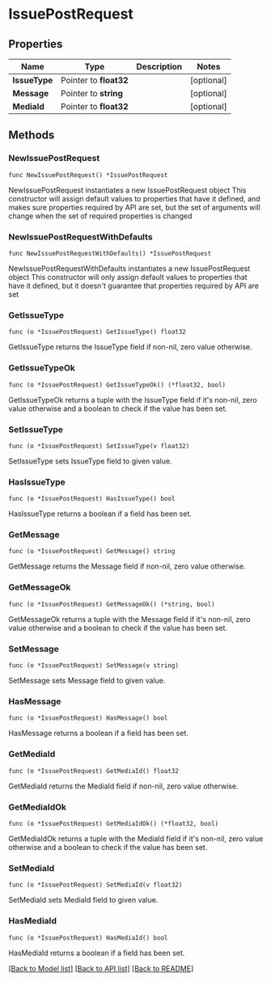 # IssuePostRequest

## Properties

Name | Type | Description | Notes
------------ | ------------- | ------------- | -------------
**IssueType** | Pointer to **float32** |  | [optional] 
**Message** | Pointer to **string** |  | [optional] 
**MediaId** | Pointer to **float32** |  | [optional] 

## Methods

### NewIssuePostRequest

`func NewIssuePostRequest() *IssuePostRequest`

NewIssuePostRequest instantiates a new IssuePostRequest object
This constructor will assign default values to properties that have it defined,
and makes sure properties required by API are set, but the set of arguments
will change when the set of required properties is changed

### NewIssuePostRequestWithDefaults

`func NewIssuePostRequestWithDefaults() *IssuePostRequest`

NewIssuePostRequestWithDefaults instantiates a new IssuePostRequest object
This constructor will only assign default values to properties that have it defined,
but it doesn't guarantee that properties required by API are set

### GetIssueType

`func (o *IssuePostRequest) GetIssueType() float32`

GetIssueType returns the IssueType field if non-nil, zero value otherwise.

### GetIssueTypeOk

`func (o *IssuePostRequest) GetIssueTypeOk() (*float32, bool)`

GetIssueTypeOk returns a tuple with the IssueType field if it's non-nil, zero value otherwise
and a boolean to check if the value has been set.

### SetIssueType

`func (o *IssuePostRequest) SetIssueType(v float32)`

SetIssueType sets IssueType field to given value.

### HasIssueType

`func (o *IssuePostRequest) HasIssueType() bool`

HasIssueType returns a boolean if a field has been set.

### GetMessage

`func (o *IssuePostRequest) GetMessage() string`

GetMessage returns the Message field if non-nil, zero value otherwise.

### GetMessageOk

`func (o *IssuePostRequest) GetMessageOk() (*string, bool)`

GetMessageOk returns a tuple with the Message field if it's non-nil, zero value otherwise
and a boolean to check if the value has been set.

### SetMessage

`func (o *IssuePostRequest) SetMessage(v string)`

SetMessage sets Message field to given value.

### HasMessage

`func (o *IssuePostRequest) HasMessage() bool`

HasMessage returns a boolean if a field has been set.

### GetMediaId

`func (o *IssuePostRequest) GetMediaId() float32`

GetMediaId returns the MediaId field if non-nil, zero value otherwise.

### GetMediaIdOk

`func (o *IssuePostRequest) GetMediaIdOk() (*float32, bool)`

GetMediaIdOk returns a tuple with the MediaId field if it's non-nil, zero value otherwise
and a boolean to check if the value has been set.

### SetMediaId

`func (o *IssuePostRequest) SetMediaId(v float32)`

SetMediaId sets MediaId field to given value.

### HasMediaId

`func (o *IssuePostRequest) HasMediaId() bool`

HasMediaId returns a boolean if a field has been set.


[[Back to Model list]](../README.md#documentation-for-models) [[Back to API list]](../README.md#documentation-for-api-endpoints) [[Back to README]](../README.md)


